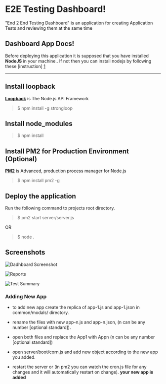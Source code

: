 

E2E Testing Dashboard!
=====================

"End 2 End Testing Dashboard" is an application for creating Application Tests and reviewing them at the same time


Dashboard App Docs!
-----------------


Before deploying this application it is supposed that you have installed  **NodeJS** in your machine.. If not then you can install nodejs by following these [instruction] [1]

----------
Install loopback
-------------

[**Loopback**][2] is The Node.js API Framework


>  $ npm install -g strongloop



Install node_modules
------------------------------------
>  $ npm install 


Install PM2 for Production Environment (Optional)
------------------------------------

[**PM2**][3] is Advanced, production process manager for Node.js


> $ npm install pm2 -g



Deploy the application
----------------------

Run the following command to projects root directory.


> $ pm2 start server/server.js

OR

> $ node .


Screenshots
-----------

![Dadhboard Screenshot](E2E-Testing-Dashboard/screenshots/dashboard.png "Dashboard")

![Reports](E2E-Testing-Dashboard/screenshots/report.png "Dashboard")

![Test Summary](E2E-Testing-Dashboard/screenshots/testsummary.png "Dashboard")




### Adding New App

- to add new app create the replica of app-1.js and app-1.json in common/modals/ directory.

- rename the files with new app-n.js and app-n.json, (n can be any number [optional standard]). 

- open both files and replace the App1 with Appn (n can be any number [optional standard])

- open server/boot/corn.js and add new object according to the new app you added.

- restart the server or (in pm2 you can watch the cron.js file for any changes and it will automatically restart on change).
**your new app is added**

  [1]: https://www.digitalocean.com/community/tutorials/how-to-install-node-js-on-a-centos-7-server
  [2]: http://loopback.io/ 
  [3]: http://pm2.keymetrics.io/ 